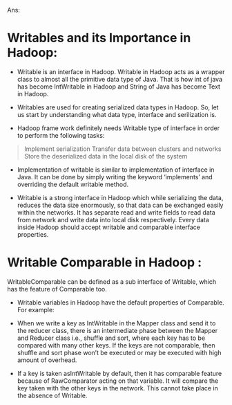 Ans:
# Writables and its Importance in Hadoop:

- Writable is an interface in Hadoop. Writable in Hadoop acts as a wrapper class to almost all the primitive data type of Java. That is how int of java has become IntWritable in Hadoop and String of Java has become Text in Hadoop.

- Writables are used for creating serialized data types in Hadoop. So, let us start by understanding what data type, interface and serilization is.

- Hadoop frame work definitely needs Writable type of interface in order to perform the following tasks:

> Implement serialization
> Transfer data between clusters and networks
> Store the deserialized data in the local disk of the system

- Implementation of writable is similar to implementation of interface in Java. It can be done by simply writing the keyword ‘implements’ and overriding the default writable method.

- Writable is a strong interface in Hadoop which while serializing the data, reduces the data size enormously, so that data can be exchanged easily within the networks. It has separate read and write fields to read data from network and write data into local disk respectively. Every data inside Hadoop should accept writable and comparable interface properties.

# Writable Comparable in Hadoop :
WritableComparable can be defined as a sub interface of Writable, which has the feature of Comparable too.

- Writable variables in Hadoop have the default properties of Comparable. For example:

- When we write a key as IntWritable in the Mapper class and send it to the reducer class, there is an intermediate phase between the Mapper and Reducer class i.e., shuffle and sort, where each key has to be compared with many other keys. If the keys are not comparable, then shuffle and sort phase won’t be executed or may be executed with high amount of overhead.

- If a key is taken asIntWritable by default, then it has comparable feature because of RawComparator acting on that variable. It will compare the key taken with the other keys in the network. This cannot take place in the absence of Writable.
